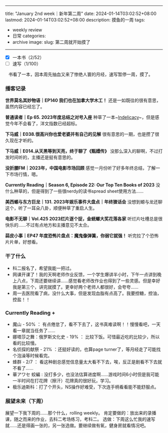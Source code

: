 

---

title: "January 2nd week｜新年第二周"
date: 2024-01-14T03:02:52+08:00
lastmod: 2024–01-14T03:02:52+08:00
description: 摸鱼的一周
tags:
- weekly review 
- 日常
categories:
- archive
image: 
slug: 第二周就开始摸了

---

* [x] 一本书（2/52）
* [ ] 速写（1/100）

⠀书看了一本，因本周先抽血又来了惨绝人寰的月经，速写暂停一周，摸了。

### 播客记录
**世界莫名其妙物语｜EP140 我们也在加拿大学木工！**
还是一如既往的很有意思，虽然内容已经忘了。

**普通读者｜Ep 65. 2023年度总结之对号入座**
种草了一本~[Indelicacy](https://book.douban.com/subject/34974106/)~，但是感觉今年不会看了，洋文指数已经超标。

**下马威｜E038.很高兴你也爱老婆并有自己的见解**
很有意思的一期，也是攒了很久现在才听的。

**下马威｜E014.从天黑等到天亮，终于聊了《甄嬛传》**
没那么深入的聊啊，不过打发时间听的，主播还是挺有意思的。

**没折腰FM｜2023年，中国电影市场回顾**
感觉一月份听了好多年终总结，了解一下市场行情，嗯。

**Currently Reading｜Season 6, Episode 22: Our Top Ten Books of 2023**
没什么种草的，但是得到了一些很nerdy的读书spread sheet使用方法……

**美西螈与东方巨龙｜131. 2023年娱乐事件大盘点｜年终猹话会**
没想到螈与龙还聊这个，听了一耳朵八卦，顺便种草了重启人生。

**电影不无聊｜Vol.425 2023烂片逐个捉，金蜣螂大奖花落各家**
听烂片吐槽总是很快乐的……不过有点地方和主播意见不太合。

**蒜皮小事｜EP47 年度恐怖片盘点：魔鬼像弹簧，你弱它就强！**
听完拉了个恐怖片片单，好想看。

### 干了什么
* 科二报名了，希望我能一把过。
* 网课开课了！我的天啊老师作业反馈，一个学生爆讲半小时，下午一点讲到晚上八点，下周还要继续讲……感觉看老师改作业也得到了一些灵感。但是幸好我是第三个，讲完就摸了。更幸好两个老师人都很好，会夸夸……
* 周一去医院看了病，没什么大事，但是发现血脂有点高了。我要控糖，控油，控盐！！

### Currently Reading +
* 魔山 - 50% ： 有点倦怠了，看不下去了，这书真难读啊！！慢慢看吧，一天看一章就当任务了……
* 娜塔莎之舞：俄罗斯文化史 - 19% ： 比较下饭。可惜最近吃的比较少，所以看的比较慢。
* 名侦探的献祭 - 21% ：还挺好读的，也算page turner了，等月经走了可能找个泡澡等时候看完。
* 蜂群 - 2/7 ： 看这种剧总感觉信息量太大看不下去，唉，反正是剧看不下去就不看了……
* 華アワセ 蛟編 : 没打多少，也没法估算进度啊……游戏时间6小时但是我可能一半时间在打花牌（擦汗）花牌真的很好玩，学习。
* 极乐迪斯科：打了个开头，NS操作好难受，下次连手柄看看能不能舒服点。

### 展望未来（下周）
展望一下我下周的……那个什么，rolling weekly。
肯定要做的：放出来的录播课，随之而来的作业，去科二考场练习，考科二。
选做：下周这么忙我的速写就……还是得画一张的，另一张选做。要继续做有氧，健身房就看情况吧。
